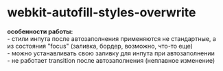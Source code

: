 # webkit-autofill-styles-overwrite

<b>особенности работы:</b><br>
    -   стили инпута после автозаполнения применяются не стандартные, а из состояния "focus" (заливка, бордер, возможно, что-то еще) <br>
    -   можно устанавливать свою заливку для инпута при автозаполнении  <br>
    -   не работает transition после автозаполнения (неплавное изменение) <br>
